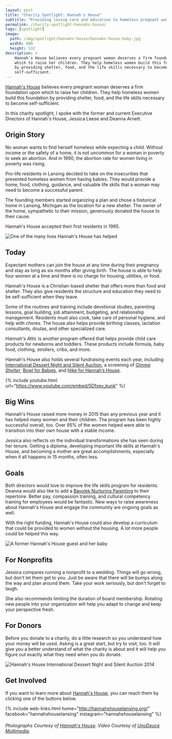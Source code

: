 ```yaml
---
layout: post
title: "Charity Spotlight: Hannah's House"
subtitle: "Providing loving care and education to homeless pregnant women and their babies."
permalink: /charity-spotlight-hannahs-house/
tags: [spotlight]
image:
  path: /img/spotlight/hannahs-house/hannahs-house-baby.jpg
  width: 800
  height: 532
description: >
    Hannah's House believes every pregnant woman deserves a firm foundation upon
    which to raise her children. They help homeless women build this foundation
    by providing shelter, food, and the life skills necessary to become
    self-sufficient.
---
```


[Hannah's House][1] believes every pregnant woman deserves a firm foundation upon which to raise her children. They help homeless women build this foundation by providing shelter, food, and the life skills necessary to become self-sufficient.

In this charity spotlight, I spoke with the former and current Executive Directors of Hannah's House, Jessica Leese and Deanna Arnett.

## Origin Story

No woman wants to find herself homeless while expecting a child. Without income or the safety of a home, it is not uncommon for a woman in poverty to seek an abortion. And in 1990, the abortion rate for women living in poverty was rising.

Pro-life residents in Lansing decided to take on the insecurities that prevented homeless women from having babies. They would provide a home, food, clothing, guidance, and valuable life skills that a woman may need to become a successful parent.

The founding members started organizing a plan and chose a historical home in Lansing, Michigan as the location for a new shelter. The owner of the home, sympathetic to their mission, generously donated the house to their cause.

Hannah's House accepted their first residents in 1995.

![][8]

## Today

Expectant mothers can join the house at any time during their pregnancy and stay as long as six months after giving birth. The house is able to help four women at a time and there is no charge for housing, utilities, or food.

Hannah's House is a Christian-based shelter that offers more than food and shelter. They also give residents the structure and education they need to be self-sufficient when they leave.

Some of the routines and training include devotional studies, parenting lessons, goal building, job attainment, budgeting, and relationship management. Residents must also cook, take care of personal hygiene, and help with chores. The house also helps provide birthing classes, lactation consultants, doulas, and other specialized care.

*Hannah's Attic* is another program offered that helps provide child care products for newborns and toddlers. These products include formula, baby food, clothing, strollers, cribs, and more.

Hannah's House also holds several fundraising events each year, including [International Dessert Night and Silent Auction][4], a screening of *[Gimme Shelter][5]*, [Bowl for Babies][6], and [Hike for Hannah’s House][7].

{% include youtube.html url="https://www.youtube.com/embed/5Dfxey_kunk" %}

## Big Wins

Hannah's House raised more money in 2015 than any previous year and it has helped many women and their children. The program has been highly successful overall, too. Over 95% of the women helped were able to transition into their own house with a stable income.

Jessica also reflects on the individual transformations she has seen during her tenure. Getting a diploma, developing important life skills at Hannah's House, and becoming a mother are great accomplishments, especially when it all happens in 15 months, often less.

## Goals

Both directors would love to improve the life skills program for residents. Deanna would also like to add a [Bavolek Nurturing Parenting][3] to their repertoire. Better pay, compassion training, and cultural competency training for employees would be fantastic. New ways to raise awareness about Hannah's House and engage the community are ongoing goals as well.

With the right funding, Hannah's House could also develop a curriculum that could be provided to women without the housing. A lot more people could be helped this way.

![][10]

## For Nonprofits

Jessica compares running a nonprofit to a wedding. Things will go wrong, but don't let them get to you. Just be aware that there will be bumps along the way and plan around them. Take your work seriously, but don't forget to laugh.

She also recommends limiting the duration of board membership. Rotating new people into your organization will help you adapt to change and keep your perspective fresh.

## For Donors

Before you donate to a charity, do a little research so you understand how your money will be used. Asking is a great start, but try to visit, too. It will give you a better understand of what the charity is about and it will help you figure out exactly what they need when you do donate.

![][9]

## Get Involved

If you want to learn more about [Hannah's House][1], you can reach them by clicking one of the buttons below.

{% include web-links.html home="http://hannahshouselansing.org/" facebook="hannahshouselansing" instagram="hannahshouselansing" %}

###### Photographs Courtesy of [Hannah's House][1]. Video Courtesy of [UnoDeuce Multimedia][2].



[1]: http://hannahshouselansing.org/ "Hannah's House Homepage"
[2]: http://www.unodeuce.com/ "UnoDeuce Multimedia Homepage"
[3]: http://www.nurturingparenting.com/ "Bavolek Nurturing Parenting Homepage"
[4]: http://hannahshouselansing.org/international-dessert-night-and-silent-auction/ "Hannah's House International Dessert Night and Silent Auction Event"
[5]: http://hannahshouselansing.org/gimmee-shelter-screening/ "Hannah's House Gimme Shelter Movie Screening"
[6]: http://hannahshouselansing.org/bowl-for-babies/ "Hannah's House Bowl for Babies Fundraiser"
[7]: http://hannahshouselansing.org/hike-for-hannahs-house/ "Hike for Hannah's House 5K Fundraiser"
[8]: /img/spotlight/hannahs-house/hannahs-house-baby.jpg "One of the many lives Hannah's House has helped"
[9]: /img/spotlight/hannahs-house/hannahs-house-silent-auction.jpg "Hannah's House International Dessert Night and Silent Auction 2014"
[10]: /img/spotlight/hannahs-house/hannahs-house-mom-and-baby.jpg "A former Hannah's House guest and her baby"
